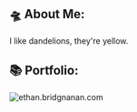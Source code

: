 ## 🛸 About Me:
I like dandelions, they're yellow.

## 📚 Portfolio:
![ethan.bridgnanan.com](https://img.shields.io/badge/ethan.bridgnanan.com-ffffff?style=for-the-badge&color=1f55c9)

